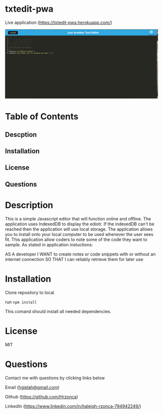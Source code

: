 # txtedit-pwa

Live application (https://txtedit-pwa.herokuapp.com/)

![Screen shot of application](./client/src/images/Screen%20Shot%202023-01-17%20at%207.54.36%20PM.png)

# Table of Contents
## Descption
## Installation
## License
## Questions

# Description
This is a simple Javascript editor that will function online and offline. The application uses IndexedDB to display the ediotr. If the indexedDB can't be reached then the application will use local storage. The application allows you to install onto your local computer to be used whenever the user sees fit. This application allow coders to note some of the code they want to sample. As stated in application instuctions: 

AS A developer
I WANT to create notes or code snippets with or without an internet connection
SO THAT I can reliably retrieve them for later use

# Installation 
Clone repository to local 

run ``` npm install ```

This comand should install all needed dependencies.

# License 
MIT

# Questions 
Contact me with questions by clicking links below

Email (hgielah@gmail.com) 

Github (https://github.com/Hrzonca)

LinkedIn (https://www.linkedin.com/in/haleigh-rzonca-794942249/)


